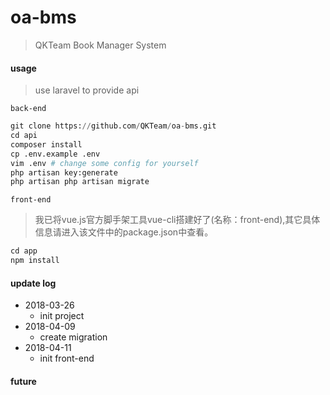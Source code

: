 # oa-bms
> QKTeam Book Manager System



#### usage

> use laravel to provide api

`back-end`

```python
git clone https://github.com/QKTeam/oa-bms.git
cd api
composer install
cp .env.example .env
vim .env # change some config for yourself
php artisan key:generate
php artisan php artisan migrate
```

`front-end`

> 我已将vue.js官方脚手架工具vue-cli搭建好了(名称：front-end),其它具体信息请进入该文件中的package.json中查看。

```python
cd app
npm install
```





#### update log

* 2018-03-26
    * init project
* 2018-04-09
    * create migration
* 2018-04-11
    * init front-end
    
#### future
